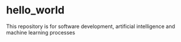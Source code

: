 # hello_world
This repository is for software development, artificial intelligence and machine learning processes 
